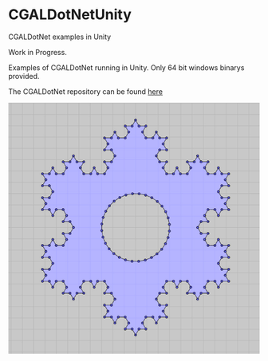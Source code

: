 # CGALDotNetUnity
CGALDotNet examples in Unity

Work in Progress.

Examples of CGALDotNet running in Unity. Only 64 bit windows binarys provided.


The CGALDotNet repository can be found [here](https://github.com/Scrawk/CGALDotNet)

![KockStar](./Assets/Media/KockStar.jpg)
